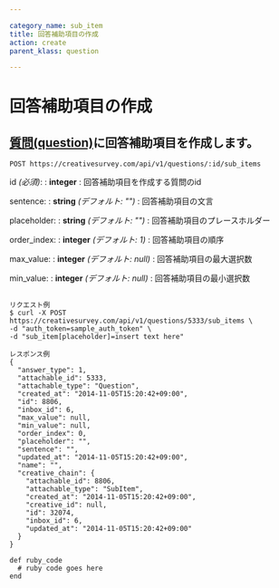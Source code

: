 ```yaml
---

category_name: sub_item
title: 回答補助項目の作成
action: create
parent_klass: question

---
```


# 回答補助項目の作成

## [質問(question)](#question)に回答補助項目を作成します。

`POST https://creativesurvey.com/api/v1/questions/:id/sub_items`

id _(必須)_:
: __integer__
: 回答補助項目を作成する質問のid

sentence:
: __string__ _(デフォルト: "")_
: 回答補助項目の文言

placeholder:
: __string__ _(デフォルト: "")_
: 回答補助項目のプレースホルダー

order_index:
: __integer__ _(デフォルト: 1)_
: 回答補助項目の順序

max_value:
: __integer__ _(デフォルト: null)_
: 回答補助項目の最大選択数

min_value:
: __integer__ _(デフォルト: null)_
: 回答補助項目の最小選択数

~~~

リクエスト例
$ curl -X POST https://creativesurvey.com/api/v1/questions/5333/sub_items \
-d "auth_token=sample_auth_token" \
-d "sub_item[placeholder]=insert text here"

レスポンス例
{
  "answer_type": 1,
  "attachable_id": 5333,
  "attachable_type": "Question",
  "created_at": "2014-11-05T15:20:42+09:00",
  "id": 8806,
  "inbox_id": 6,
  "max_value": null,
  "min_value": null,
  "order_index": 0,
  "placeholder": "",
  "sentence": "",
  "updated_at": "2014-11-05T15:20:42+09:00",
  "name": "",
  "creative_chain": {
    "attachable_id": 8806,
    "attachable_type": "SubItem",
    "created_at": "2014-11-05T15:20:42+09:00",
    "creative_id": null,
    "id": 32074,
    "inbox_id": 6,
    "updated_at": "2014-11-05T15:20:42+09:00"
  }
}
~~~

~~~
def ruby_code
  # ruby code goes here
end
~~~
